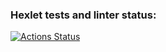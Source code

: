 ### Hexlet tests and linter status:
[![Actions Status](https://github.com/justfly50/python-project-lvl1/workflows/hexlet-check/badge.svg)](https://github.com/justfly50/python-project-lvl1/actions)